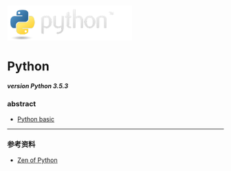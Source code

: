 ![Python](https://github.com/Tanglong9344/Python/blob/master/picture/python-logo.png)
# Python 
##### version Python 3.5.3
### abstract
+ [Python basic](https://github.com/Tanglong9344/Python/tree/master/python_basic)
---
### 参考资料
+ [Zen of Python](https://www.python.org/dev/peps/pep-0020/)
